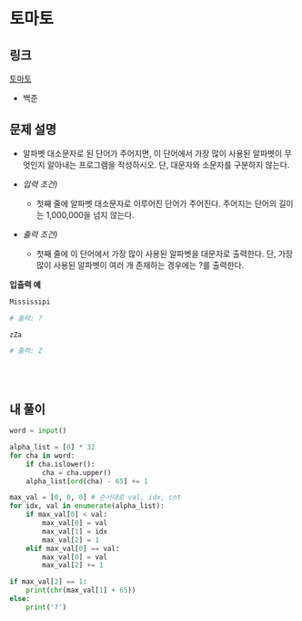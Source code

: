 # 토마토

## 링크

[토마토](https://www.acmicpc.net/problem/7576)

- 백준

## 문제 설명

- 알파벳 대소문자로 된 단어가 주어지면, 이 단어에서 가장 많이 사용된 알파벳이 무엇인지 알아내는 프로그램을 작성하시오. 단, 대문자와 소문자를 구분하지 않는다.

- _입력 조건)_

  - 첫째 줄에 알파벳 대소문자로 이루어진 단어가 주어진다. 주어지는 단어의 길이는 1,000,000을 넘지 않는다.

- _출력 조건)_
  - 첫째 줄에 이 단어에서 가장 많이 사용된 알파벳을 대문자로 출력한다. 단, 가장 많이 사용된 알파벳이 여러 개 존재하는 경우에는 ?를 출력한다.

**입출력 예**

```python
Mississipi

# 출력: ?
```

```python
zZa

# 출력: Z
```

<br></br>

## 내 풀이

```python
word = input()

alpha_list = [0] * 32
for cha in word:
    if cha.islower():
        cha = cha.upper()
    alpha_list[ord(cha) - 65] += 1

max_val = [0, 0, 0] # 순서대로 val, idx, cnt
for idx, val in enumerate(alpha_list):
    if max_val[0] < val:
        max_val[0] = val
        max_val[1] = idx
        max_val[2] = 1
    elif max_val[0] == val:
        max_val[0] = val
        max_val[2] += 1

if max_val[2] == 1:
    print(chr(max_val[1] + 65))
else:
    print('?')
```
